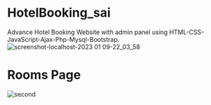 # HotelBooking_sai
Advance Hotel Booking Website with admin panel using HTML-CSS-JavaScript-Ajax-Php-Mysql-Bootstrap.
![screenshot-localhost-2023 01 09-22_03_58](https://user-images.githubusercontent.com/89898283/211365144-75016014-6139-49af-8ff7-bce57360c03f.png)

# Rooms Page


![second](https://user-images.githubusercontent.com/89898283/211373019-0657ec75-a3b6-4e84-86c4-8cc65f6be4ce.png)

